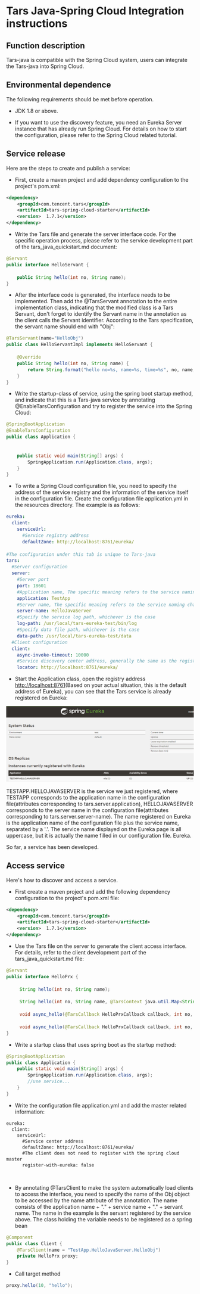 # Tars Java-Spring Cloud Integration instructions

## Function description

​Tars-java is compatible with the Spring Cloud system, users can integrate the Tars-java into Spring Cloud.
## Environmental dependence

​The following requirements should be met before operation.

- JDK 1.8 or above.

- If you want to use the discovery feature, you need an Eureka Server instance that has already run Spring Cloud. For details on how to start the configuration, please refer to the Spring Cloud related tutorial.

## Service release

Here are the steps to create and publish a service:

- First, create a maven project and add dependency configuration to the project's pom.xml:

```xml
<dependency>
    <groupId>com.tencent.tars</groupId>
    <artifactId>tars-spring-cloud-starter</artifactId>
    <version>  1.7.1</version>
</dependency>
```

- Write the Tars file and generate the server interface code. For the specific operation process, please refer to the service development part of the tars_java_quickstart.md document:

```java
@Servant
public interface HelloServant {

	public String hello(int no, String name);          
}
```

- After the interface code is generated, the interface needs to be implemented. Then add the @TarsServant annotation to the entire implementation class, indicating that the modified class is a Tars Servant, don't forget to identify the Servant name in the annotation as the client calls the Servant identifier. According to the Tars specification, the servant name should end with "Obj":

```java
@TarsServant(name="HelloObj")
public class HelloServantImpl implements HelloServant {

    @Override
    public String hello(int no, String name) {
        return String.format("hello no=%s, name=%s, time=%s", no, name,     System.currentTimeMillis());
    }
}
```

- Write the startup-class of service, using the spring boot startup method, and indicate that this is a Tars-java service by annotating @EnableTarsConfiguration and try to register the service into the Spring Cloud:

```java
@SpringBootApplication
@EnableTarsConfiguration
public class Application {


    public static void main(String[] args) {
        SpringApplication.run(Application.class, args);
    }
}
```
- To write a Spring Cloud configuration file, you need to specify the address of the service registry and the information of the service itself in the configuration file. Create the configuration file application.yml in the resources directory. The example is as follows:

```yml
eureka:
  client:
    serviceUrl:
      #Service registry address
	  defaultZone: http://localhost:8761/eureka/

#The configuration under this tab is unique to Tars-java
tars:    
  #Server configuration
  server:
    #Server port
    port: 18601 
    #Application name, The specific meaning refers to the service naming chapter of tars_java_quickstart.md
    application: TestApp
    #Server name, The specific meaning refers to the service naming chapter of tars_java_quickstart.md
    server-name: HelloJavaServer
    #Specify the service log path, whichever is the case
    log-path: /usr/local/tars-eureka-test/bin/log
    #Specify data file path, whichever is the case
    data-path: /usr/local/tars-eureka-test/data
  #Client configuration
  client:
    async-invoke-timeout: 10000
    #Service discovery center address, generally the same as the registration center address, can be left blank
    locator: http://localhost:8761/eureka/
```
- Start the Application class, open the registry address [http://localhost:8761](http://localhost:8761/)(Based on your actual situation, this is the default address of Eureka), you can see that the Tars service is already registered on Eureka:

![eureka-tars-java](../docs/images/eureka-tars-java.png)

 TESTAPP.HELLOJAVASERVER is the service we just registered, where TESTAPP corresponds to the application name in the configuration file(attributes corresponding to tars.server.application), HELLOJAVASERVER corresponds to the server name in the configuration file(attributes corresponding to tars.server.server-name). The name registered on Eureka is the application name of the configuration file plus the service name, separated by a '.'. The service name displayed on the Eureka page is all uppercase, but it is actually the name filled in our configuration file.
 Eureka.

So far, a service has been developed.

## Access service

Here's how to discover and access a service.

- First create a maven project and add the following dependency configuration to the project's pom.xml file:

```xml
<dependency>
    <groupId>com.tencent.tars</groupId>
    <artifactId>tars-spring-cloud-starter</artifactId>
    <version>  1.7.1</version>
</dependency>
```


- Use the Tars file on the server to generate the client access interface. For details, refer to the client development part of the tars_java_quickstart.md file:


```java
@Servant
public interface HelloPrx {

	 String hello(int no, String name);

	 String hello(int no, String name, @TarsContext java.util.Map<String, String> ctx);

	 void async_hello(@TarsCallback HelloPrxCallback callback, int no, String name);

	 void async_hello(@TarsCallback HelloPrxCallback callback, int no, String name, @TarsContext java.util.Map<String, String> ctx);
}
```

- Write a startup class that uses spring boot as the startup method:

```java
@SpringBootApplication
public class Application {
    public static void main(String[] args) {
        SpringApplication.run(Application.class, args);
        //use service...
    }
}
```

- Write the configuration file application.yml and add the master related information:

```
eureka:
  client:
    serviceUrl:
      #Service center address
      defaultZone: http://localhost:8761/eureka/
      #The client does not need to register with the spring cloud master
      register-with-eureka: false
```

  ​

- By annotating @TarsClient to make the system automatically load clients to access the interface, you need to specify the name of the Obj object to be accessed by the name attribute of the annotation. The name consists of the application name + "." + service name + "." + servant name. The name in the example is the servant registered by the service above. The class holding the variable needs to be registered as a spring bean

```java
@Component
public class Client {
    @TarsClient(name = "TestApp.HelloJavaServer.HelloObj")
    private HelloPrx proxy;
}
```

- Call target method


```java
proxy.hello(10, "hello");
```

